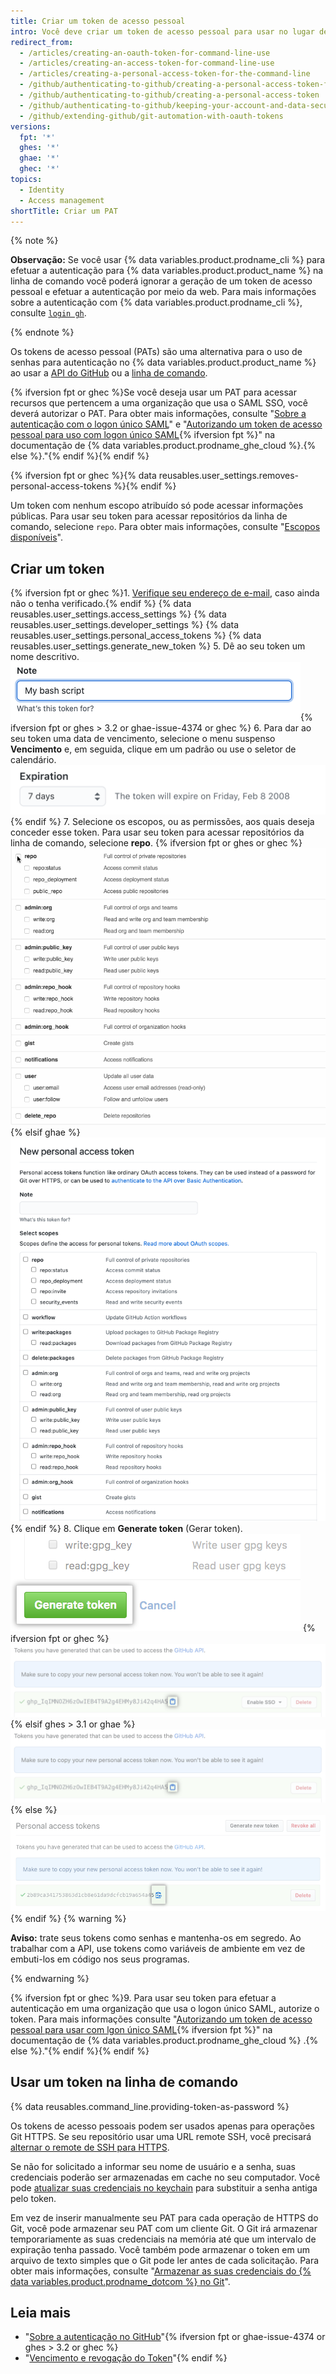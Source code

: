 ```yaml
---
title: Criar um token de acesso pessoal
intro: Você deve criar um token de acesso pessoal para usar no lugar de uma senha com a linha de comando ou com a API.
redirect_from:
  - /articles/creating-an-oauth-token-for-command-line-use
  - /articles/creating-an-access-token-for-command-line-use
  - /articles/creating-a-personal-access-token-for-the-command-line
  - /github/authenticating-to-github/creating-a-personal-access-token-for-the-command-line
  - /github/authenticating-to-github/creating-a-personal-access-token
  - /github/authenticating-to-github/keeping-your-account-and-data-secure/creating-a-personal-access-token
  - /github/extending-github/git-automation-with-oauth-tokens
versions:
  fpt: '*'
  ghes: '*'
  ghae: '*'
  ghec: '*'
topics:
  - Identity
  - Access management
shortTitle: Criar um PAT
---
```


{% note %}

**Observação:** Se você usar {% data variables.product.prodname_cli %} para efetuar a autenticação para {% data variables.product.product_name %} na linha de comando você poderá ignorar a geração de um token de acesso pessoal e efetuar a autenticação por meio da web. Para mais informações sobre a autenticação com {% data variables.product.prodname_cli %}, consulte [`login gh`](https://cli.github.com/manual/gh_auth_login).

{% endnote %}

Os tokens de acesso pessoal (PATs) são uma alternativa para o uso de senhas para autenticação no {% data variables.product.product_name %} ao usar a [API do GitHub](/rest/overview/other-authentication-methods#via-oauth-and-personal-access-tokens) ou a [linha de comando](#using-a-token-on-the-command-line).

{% ifversion fpt or ghec %}Se você deseja usar um PAT para acessar recursos que pertencem a uma organização que usa o SAML SSO, você deverá autorizar o PAT. Para obter mais informações, consulte "[Sobre a autenticação com o logon único SAML](/enterprise-cloud@latest/authentication/authenticating-with-saml-single-sign-on/about-authentication-with-saml-single-sign-on)" e "[Autorizando um token de acesso pessoal para uso com logon único SAML](/enterprise-cloud@latest/authentication/authenticating-with-saml-single-sign-on/authorizing-a-personal-access-token-for-use-with-saml-single-sign-on){% ifversion fpt %}" na documentação de {% data variables.product.prodname_ghe_cloud %}.{% else %}."{% endif %}{% endif %}

{% ifversion fpt or ghec %}{% data reusables.user_settings.removes-personal-access-tokens %}{% endif %}

Um token com nenhum escopo atribuído só pode acessar informações públicas. Para usar seu token para acessar repositórios da linha de comando, selecione `repo`. Para obter mais informações, consulte "[Escopos disponíveis](/apps/building-oauth-apps/scopes-for-oauth-apps#available-scopes)".

## Criar um token

{% ifversion fpt or ghec %}1. [Verifique seu endereço de e-mail](/github/getting-started-with-github/verifying-your-email-address), caso ainda não o tenha verificado.{% endif %}
{% data reusables.user_settings.access_settings %}
{% data reusables.user_settings.developer_settings %}
{% data reusables.user_settings.personal_access_tokens %}
{% data reusables.user_settings.generate_new_token %}
5. Dê ao seu token um nome descritivo. ![Token description field](/assets/images/help/settings/token_description.png){% ifversion fpt or ghes > 3.2 or ghae-issue-4374 or ghec %}
6. Para dar ao seu token uma data de vencimento, selecione o menu suspenso **Vencimento** e, em seguida, clique em um padrão ou use o seletor de calendário. ![Token expiration field](/assets/images/help/settings/token_expiration.png){% endif %}
7. Selecione os escopos, ou as permissões, aos quais deseja conceder esse token. Para usar seu token para acessar repositórios da linha de comando, selecione **repo**.
   {% ifversion fpt or ghes or ghec %}
   ![Selecionar escopos do token](/assets/images/help/settings/token_scopes.gif)
   {% elsif ghae %}
   ![Selecionar escopos do token](/assets/images/enterprise/github-ae/settings/access-token-scopes-for-ghae.png)
   {% endif %}
8. Clique em **Generate token** (Gerar token). ![Botão Generate token (Gerar token)](/assets/images/help/settings/generate_token.png)
   {% ifversion fpt or ghec %}
   ![Token recém-criado](/assets/images/help/settings/personal_access_tokens.png)
   {% elsif ghes > 3.1 or ghae %}
   ![Token recém-criado](/assets/images/help/settings/personal_access_tokens_ghe.png)
   {% else %}
   ![Token recém-criado](/assets/images/help/settings/personal_access_tokens_ghe_legacy.png)
   {% endif %}
   {% warning %}

   **Aviso:** trate seus tokens como senhas e mantenha-os em segredo. Ao trabalhar com a API, use tokens como variáveis de ambiente em vez de embuti-los em código nos seus programas.

   {% endwarning %}

{% ifversion fpt or ghec %}9. Para usar seu token para efetuar a autenticação em uma organização que usa o logon único SAML, autorize o token. Para mais informações consulte "[Autorizando um token de acesso pessoal para usar com lgon único SAML](/enterprise-cloud@latest/authentication/authenticating-with-saml-single-sign-on/authorizing-a-personal-access-token-for-use-with-saml-single-sign-on){% ifversion fpt %}" na documentação de {% data variables.product.prodname_ghe_cloud %} .{% else %}."{% endif %}{% endif %}

## Usar um token na linha de comando

{% data reusables.command_line.providing-token-as-password %}

Os tokens de acesso pessoais podem ser usados apenas para operações Git HTTPS. Se seu repositório usar uma URL remote SSH, você precisará [alternar o remote de SSH para HTTPS](/github/getting-started-with-github/managing-remote-repositories/#switching-remote-urls-from-ssh-to-https).

Se não for solicitado a informar seu nome de usuário e a senha, suas credenciais poderão ser armazenadas em cache no seu computador. Você pode [atualizar suas credenciais no keychain](/github/getting-started-with-github/updating-credentials-from-the-macos-keychain) para substituir a senha antiga pelo token.

Em vez de inserir manualmente seu PAT para cada operação de HTTPS do Git, você pode armazenar seu PAT com um cliente Git. O Git irá armazenar temporariamente as suas credenciais na memória até que um intervalo de expiração tenha passado. Você também pode armazenar o token em um arquivo de texto simples que o Git pode ler antes de cada solicitação. Para obter mais informações, consulte "[Armazenar as suas credenciais do {% data variables.product.prodname_dotcom %} no Git](/github/getting-started-with-github/caching-your-github-credentials-in-git)".

## Leia mais

- "[Sobre a autenticação no GitHub](/github/authenticating-to-github/about-authentication-to-github)"{% ifversion fpt or ghae-issue-4374 or ghes > 3.2 or ghec %}
- "[Vencimento e revogação do Token](/github/authenticating-to-github/keeping-your-account-and-data-secure/token-expiration-and-revocation)"{% endif %}
